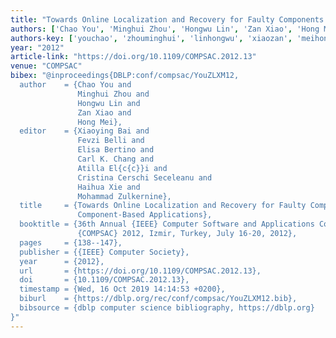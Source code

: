 ```yaml
---
title: "Towards Online Localization and Recovery for Faulty Components in Component-Based Applications"
authors: ['Chao You', 'Minghui Zhou', 'Hongwu Lin', 'Zan Xiao', 'Hong Mei']
authors-key: ['youchao', 'zhouminghui', 'linhongwu', 'xiaozan', 'meihong']
year: "2012"
article-link: "https://doi.org/10.1109/COMPSAC.2012.13"
venue: "COMPSAC"
bibex: "@inproceedings{DBLP:conf/compsac/YouZLXM12,
  author    = {Chao You and
               Minghui Zhou and
               Hongwu Lin and
               Zan Xiao and
               Hong Mei},
  editor    = {Xiaoying Bai and
               Fevzi Belli and
               Elisa Bertino and
               Carl K. Chang and
               Atilla El{c{c}}i and
               Cristina Cerschi Seceleanu and
               Haihua Xie and
               Mohammad Zulkernine},
  title     = {Towards Online Localization and Recovery for Faulty Components in
               Component-Based Applications},
  booktitle = {36th Annual {IEEE} Computer Software and Applications Conference,
               {COMPSAC} 2012, Izmir, Turkey, July 16-20, 2012},
  pages     = {138--147},
  publisher = {{IEEE} Computer Society},
  year      = {2012},
  url       = {https://doi.org/10.1109/COMPSAC.2012.13},
  doi       = {10.1109/COMPSAC.2012.13},
  timestamp = {Wed, 16 Oct 2019 14:14:53 +0200},
  biburl    = {https://dblp.org/rec/conf/compsac/YouZLXM12.bib},
  bibsource = {dblp computer science bibliography, https://dblp.org}
}"
---
```


